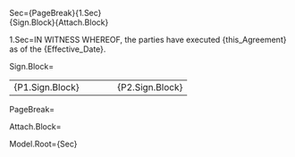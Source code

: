 Sec={PageBreak}{1.Sec}<br>{Sign.Block}{Attach.Block}

1.Sec=IN WITNESS WHEREOF, the parties have executed {this_Agreement} as of the {Effective_Date}.

Sign.Block=<table><tr><td valign="top">{P1.Sign.Block}</td><td> &#8195; &#8195; <td valign="top">{P2.Sign.Block}</td></tr></table>

PageBreak=<b></b>

Attach.Block=&#8203;&#8203;

Model.Root={Sec}